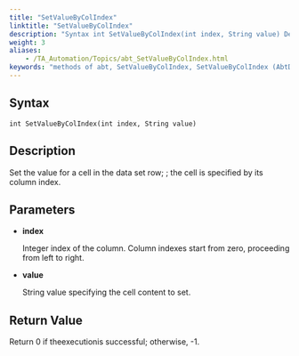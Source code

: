 ```yaml
--- 
title: "SetValueByColIndex"
linktitle: "SetValueByColIndex"
description: "Syntax int SetValueByColIndex(int index, String value) Description Set the value for a cell in the data set row; ; the cell is specified by its column index. Parameters index Integer index of the ..."
weight: 3
aliases: 
    - /TA_Automation/Topics/abt_SetValueByColIndex.html
keywords: "methods of abt, SetValueByColIndex, SetValueByColIndex (AbtDataRow), AbtDataRow, setvaluebycolindex, abtdatarow setvaluebycolindex, set value for cell in selected row by column index, assign value to cell in selected row by column index"
---
```


## Syntax

`int SetValueByColIndex(int index, String value)`

## Description

Set the value for a cell in the data set row; ; the cell is specified by its column index.

## Parameters

-   **index**

    Integer index of the column. Column indexes start from zero, proceeding from left to right.

-   **value**

    String value specifying the cell content to set.


## Return Value

Return 0 if theexecutionis successful; otherwise, -1.




